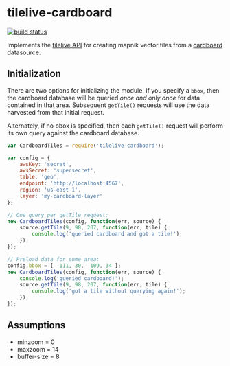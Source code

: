 # tilelive-cardboard

[![build status](https://travis-ci.org/mapbox/tilelive-cardboard.svg?branch=master)](https://travis-ci.org/mapbox/tilelive-cardboard)

Implements the [tilelive API](https://github.com/mapbox/tilelive.js/blob/d7703bbf3a4f7084a4b225bc85c87ecab185ccb9/API.md) for creating mapnik vector tiles from a [cardboard](https://github.com/mapbox/cardboard) datasource.

## Initialization

There are two options for initializing the module. If you specify a `bbox`, then the cardboard database will be queried *once and only once* for data contained in that area. Subsequent `getTile()` requests will use the data harvested from that initial request.

Alternately, if no bbox is specified, then each `getTile()` request will perform its own query against the cardboard database.

```javascript
var CardboardTiles = require('tilelive-cardboard');

var config = {
    awsKey: 'secret',
    awsSecret: 'supersecret',
    table: 'geo',
    endpoint: 'http://localhost:4567',
    region: 'us-east-1',
    layer: 'my-cardboard-layer'
};

// One query per getTile request:
new CardboardTiles(config, function(err, source) {
    source.getTile(9, 98, 207, function(err, tile) {
        console.log('queried cardboard and got a tile!');
    });
});

// Preload data for some area:
config.bbox = [ -111, 30, -109, 34 ];
new CardboardTiles(config, function(err, source) {
    console.log('queried cardboard!');
    source.getTile(9, 98, 207, function(err, tile) {
        console.log('got a tile without querying again!');
    });
});
```

## Assumptions

- minzoom = 0
- maxzoom = 14
- buffer-size = 8
